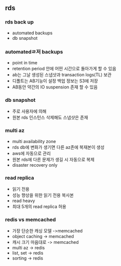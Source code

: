 ## rds


### rds back up
- automated backups 
- db snapshot

### automatedㄹ저 backups
- point in time 
- retention period 안에 어떤 시간으로 돌아가게 할 수 있음 
- ab는 그날 생성된 스냅샷과 transaction logs(TL) 보관 
- 디폴트는 AB기능이 설정 백업 정보는 S3에 저장 
- AB동안 약간의 IO suspension 존재 할 수 있음

### db snapshot  
- 주로 사용자에 의해 
- 원본 rds 인스턴스 삭제해도 스냅샷은 존재

### multi az 
- multi availability zone 
- rds db에 변화가 생기면 다른 az존에 복재본이 생성 
- aws에 자동으로 관리 
- 원본 rds에 다른 문제가 생길 시 자동으로 복제
- disaster recovery only 

### read replica 
- 읽기 전용 
- 성능 향상을 위한 읽기 전용 복사본 
- read heavy
- 최대 5개의 read replica 허용

### redis vs memcached  
- 가장 단순한 캐싱 모델 ->memcached
- object caching -> memcached
- 캐시 크기 마음대로 -> memcached
- multi az -> redis 
- list, set -> redis
- sorting -> redis 
